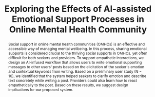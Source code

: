 ---
layout: publication
title: Exploring the Effects of AI-assisted Emotional Support Processes in Online Mental Health Community
year: 2022
month: 4
authors:
  - Donghoon Shin
  - Subeen Park
  - Esther Hehsun Kim
  - Soomin Kim
  - Jinwook Seo
  - Hwajung Hong
video: JVqjovjOcwo
poster: chi2022_omhc_poster_conference.pdf
slide: chi2022_omhc_slide.pdf
venue: CHI 2022 Extended Abstracts
venue_full: Extended Abstracts of the 2022 CHI Conference on Human Factors in Computing Systems
abstract: Social support in online mental health communities (OMHCs) is an effective and accessible way of managing mental wellbeing. In this process, sharing emotional supports is considered crucial to the thriving social supports in OMHCs, yet often difficult for both seekers and providers. To support empathetic interactions, we design an AI-infused workflow that allows users to write emotional supporting messages to other users' posts based on the elicitation of the seeker's emotion and contextual keywords from writing. Based on a preliminary user study (N = 10), we identified that the system helped seekers to clarify emotion and describe text concretely while writing a post. Providers could also learn how to react empathetically to the post. Based on these results, we suggest design implications for our proposed system.
bibtex: |-
  @inproceedings{omhcs,
            title = {Exploring the Effects of AI-assisted Emotional Support Processes in Online Mental Health Community},
            author = {Shin, Donghoon and Park, Subeen and Kim, Esther Hehsun and Kim, Soomin and Seo, Jinwook and Hong, Hwajung},
            year = 2022,
            booktitle = {Extended Abstracts of the 2022 CHI Conference on Human Factors in Computing Systems},
            location = {New Orleans, LA, USA},
            publisher = {ACM},
            address = {New York, NY, USA},
            series = {CHI EA '22},
            doi = {10.1145/3491101.3519854},
            isbn = {978-1-4503-9156-6/22/04},
            url = {http://doi.acm.org/10.1145/3491101.3519854},
            keywords = {online mental health community, AI-infused system, emotional support, peer support}
          }
note: Late-Breaking Work
category: 
  - "AI / NLP"
  - "Healthcare"
featured: true
---